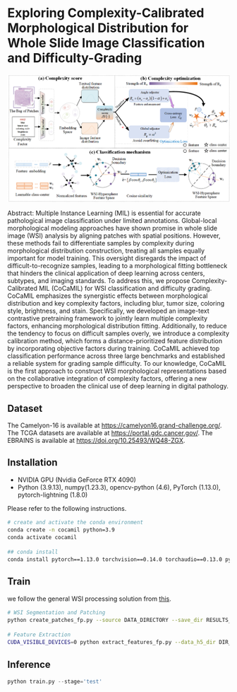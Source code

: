 # Exploring Complexity-Calibrated Morphological Distribution for Whole Slide Image Classification and Difficulty-Grading

![overview](docs/cocamil.png)

Abstract: Multiple Instance Learning (MIL) is essential for accurate pathological image classification under limited annotations. Global-local morphological modeling approaches have shown promise in whole slide image (WSI) analysis by aligning patches with spatial positions. However, these methods fail to differentiate samples by complexity during morphological distribution construction, treating all samples equally important for model training. This oversight disregards the impact of difficult-to-recognize samples, leading to a morphological fitting bottleneck that hinders the clinical application of deep learning across centers, subtypes, and imaging standards. To address this, we propose Complexity-Calibrated MIL (CoCaMIL) for WSI classification and difficulty grading. CoCaMIL emphasizes the synergistic effects between morphological distribution and key complexity factors, including blur, tumor size, coloring style, brightness, and stain. Specifically, we developed an image-text contrastive pretraining framework to jointly learn multiple complexity factors, enhancing morphological distribution fitting. Additionally, to reduce the tendency to focus on difficult samples overly, we introduce a complexity calibration method, which forms a distance-prioritized feature distribution by incorporating objective factors during training. CoCaMIL achieved top classification performance across three large benchmarks and established a reliable system for grading sample difficulty. To our knowledge, CoCaMIL is the first approach to construct WSI morphological representations based on the collaborative integration of complexity factors, offering a new perspective to broaden the clinical use of deep learning in digital pathology.

## Dataset
The Camelyon-16 is available at https://camelyon16.grand-challenge.org/.
The TCGA datasets are available at https://portal.gdc.cancer.gov/.
The EBRAINS is available at https://doi.org/10.25493/WQ48-ZGX.


## Installation

- NVIDIA GPU (Nvidia GeForce RTX 4090)
- Python (3.9.13), numpy(1.23.3), opencv-python (4.6), PyTorch (1.13.0), pytorch-lightning (1.8.0)

Please refer to the following instructions.

```bash
# create and activate the conda environment
conda create -n cocamil python=3.9
conda activate cocamil

## conda install
conda install pytorch==1.13.0 torchvision==0.14.0 torchaudio==0.13.0 pytorch-cuda=11.7 -c pytorch -c nvidia
```

## Train


we follow the general WSI processing solution from [this](https://github.com/mahmoodlab/CLAM).

```bash
# WSI Segmentation and Patching
python create_patches_fp.py --source DATA_DIRECTORY --save_dir RESULTS_DIRECTORY --patch_size 256 --preset bwh_biopsy.csv --seg --patch --stitch

# Feature Extraction
CUDA_VISIBLE_DEVICES=0 python extract_features_fp.py --data_h5_dir DIR_TO_COORDS --data_slide_dir DATA_DIRECTORY --csv_path CSV_FILE_NAME --feat_dir FEATURES_DIRECTORY --batch_size 512 --slide_ext .svs
```

## Inference

```python
python train.py --stage='test'
```

